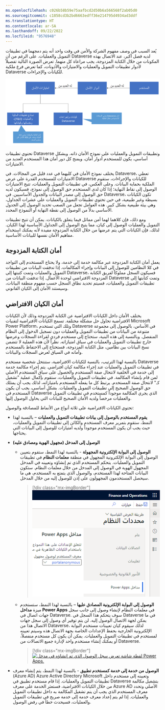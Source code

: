 ```yaml
---
ms.openlocfilehash: c026b58b59e75aafbcd2d50b6a566568f2ab05d0
ms.sourcegitcommit: c1858cd3b2bd6663edff36e214795d4934ad3ddf
ms.translationtype: HT
ms.contentlocale: ar-SA
ms.lasthandoff: 09/22/2022
ms.locfileid: "9576948"
---
```

يُعد السبب في وصف مفهوم الشركة والأمن في وقت واحد أنه يتم دمجهما في تطبيقات التمويل والعمليات. على الرغم من أن Dataverse لديه فصل أكبر، عند الاتصال بهذه المكونات من خلال الكتابة المزدوجة، يجب مراعاة كل منهما. تعرض الصورة التالية تفصيلاً لأدوار تطبيقات التمويل والعمليات والامتيازات والأذونات، كما تعرض فرع ملكية Dataverse للكيانات والإجراءات. 

[![صورة تظهر فرع ملكية Dataverse للكيانات والإجراءات.](../media/security-model.png)](../media/security-model.png#lightbox)

تحتوي تطبيقات Dataverse وتطبيقات التمويل والعمليات على نموذج الأمان ذاته. وبشكل أساسي، يكون للمستخدم أدوار أمان، ويمنح كل دور أمان هذا المستخدم العديد من الامتيازات. 

يختلف نموذج الأمان في كليهما في عدد قليل من المجالات. في Dataverse، تعطي الامتيازات للمستخدم القدرة على عرض Dataverse للكيانات والإجراءات، ستقوم الملكية بحماية البيانات. وعلى العكس، في تطبيقات التمويل والعمليات، تتيح الامتيازات الوصول إلى نقاط النهاية؛ إذا كان لدى المستخدم حق الوصول إلى نموذج، فسيكون لديه حق الوصول إلى مصدر البيانات والجدول الأساسيين. في Dataverse، تكون الكيانات بسيطة وغير طبيعية، في حين تحتوي تطبيقات التمويل والعمليات على عشرات الجداول، وهي بيئة طبيعية بشكل كبير. هذه العوامل تجعل من الصعب تحديد الوصول إلى الجدول الأساسي بدلاً من الوصول إلى نقطة النهاية أو النموذج المحدد. 

ومع ذلك، فإن كلاهما لهما أمن مماثل فيما يتعلق بالكيانات. يمكن أن تتيح تطبيقات التمويل والعمليات الوصول إلى كيان، مما يتيح الوصول إلى الجداول الأساسية لهذا الكيان. لذلك، فإن الكيانات التي يتم عرضها من خلال الكتابة المزدوجة مفيدة لأنه يمكنك استخدام مفاهيم الأمان نفسها للبيانات الأساسية. 

## <a name="dual-write-security"></a>أمان الكتابة المزدوجة

يعمل أمان الكتابة المزدوجة عبر مكالمة خدمة إلى خدمة، ولا يحتاج المستخدم إلى التواجد في كلا النظامين للوصول إلى البيانات وإجراء المكالمات. إذا تدفقت البيانات من تطبيقات التمويل والعمليات وتمت كتبتها إلى Dataverse، فسيكون السجل مملوكاً لفريق الكتابة المزدوجة الافتراضي لوحدة الأعمال. إذا تدفقت البيانات من Dataverse وتمت كتابتها إلى تطبيقات التمويل والعمليات، فسيتم تحديد نطاق السجل حسب مفهوم منطقة البيانات، وسيستند الأمان إلى الكيان القانوني.

## <a name="virtual-entity-security"></a>أمان الكيان الافتراضي

يختلف الأمان داخل الكيانات الافتراضية عن الكتابة المزدوجة وذلك لأن الكيانات الافتراضية تحاول حل مشكلة مختلفة. تسمح الكيانات الافتراضية لتقنيات Microsoft Power Platform، وتلك التي تستخدم Dataverse في الأساس، بالوصول إلى مجموعة متنوعة من البيانات من تطبيقات التمويل والعمليات دون تسجيل الدخول إلى النظام المنفصل. وبالنسبة إلى هذه البنية، ستحتاج إلى مستخدم فردي لقراءة السجلات وعرضها خارج تطبيقات التمويل والعمليات في سياق امتيازاته. نظراً لأن هذه العملية لا تتضمن نسخ البيانات بين نظامين، مثل الكتابة المزدوجة، فستحتاج إلى الاحتفاظ بالمستخدم وأمانه في السياق لعرض السجلات والبيانات. 

بالنسبة لهذا الترتيب، بالنسبة للكيانات الافتراضية، ستنتحل شخصية مستخدم Dataverse في تطبيقات التمويل والعمليات عند إجراء مكالمة كيان افتراضي. يتم إجراء مكالمة خدمة إلى خدمة في الخلفية لانتحال صفة المستخدم والحصول على سياق المستخدم الأصلي لمن قام بإنشاء المكالمة. في تطبيقات التمويل والعمليات، ستقوم بإكمال عملية "تشغيل كـ" لانتحال صفة المستخدم. يرتبط كل ما يفعله المستخدم بامتيازاته، لذلك يجب أن يمتلك حق الوصول الصحيح إلى تطبيقات التمويل والعمليات. بشكلٍ أساسي، يجب أن يكون المستخدم في Dataverse الذي يجري المكالمة موجوداً كمستخدم في تطبيقات التمويل والعمليات مرخصاً ولديه الأمان الصحيح للبيانات التي يحاول الوصول إليها. 

تحتوي الكيانات الافتراضية على ثلاثة أنواع من الأنماط للمصادقة والوصول:

- **يقوم المستخدم بالوصول إلى بيانات تطبيقات التمويل والعمليات** – بالنسبة لهذا النمط، ستقوم بتمرير معرف المستخدم والكائن إلى تطبيقات التمويل والعمليات، حيث يجب أن يكون المستخدم موجوداً ولديه امتيازات للوصول إلى البيانات التي يحتاجها.

- **الوصول إلى المدخل‬ (مجهول الهوية ومصادق عليه)** 

    - **الوصول إلى البوابة الإلكترونية المجهولة** - بالنسبة لهذا النمط، ستقوم بتعيين الوصول إلى البوابة الإلكترونية المجهول في منطقة **معلمات النظام** في تطبيقات التمويل والعمليات. يتحكم المستخدم الذي تم إنشاؤه وتعيينه في المدخل المجهول الهوية في الوصول إلى المدخل من خلال معلمات النظام. ستكون البيانات المتاحة لهذا المستخدم، والوصول الذي يتمتع به المستخدم، هي ما سيحصل المستخدمون المجهولون على إذن للوصول إليه من خلال المدخل.

        > [!div class="mx-imgBorder"]
        > [![صورة تعرض معلمات النظام ومداخل Power Apps.](../media/anonymous-portal-access.png)](../media/anonymous-portal-access.png#lightbox)


    - **الوصول إلى البوابة الإلكترونية المصادق عليها** – بالنسبة لهذا النمط، ستستخدم ميزة **مداخل Power Apps** في معلمات النظام لإنشاء وصول إلى جانب سجل جهات اتصال في Dataverse. سوف يتحكم هذا السجل في Dataverse في ما يمكن لجهة الاتصال الوصول إليه. لن يتم توفير أي وصول إلى سجل جهات الاتصال هذا من Dataverse، لذلك سيقوم كيان تعيينات مستخدم البوابة الإلكترونية الخارجية بحفظ الإعدادات الخاصة بجهة الاتصال هذه وسيتم تعيينه لمستخدم في تطبيقات التمويل والعمليات. يمكن أن يكون كل مستخدم منفصلاً، أو يمكنك إنشاء مستخدم واحد لإدارة جميع الاتصالات من Dataverse. 

        > [!div class="mx-imgBorder"]
        > [![لقطة شاشة تعرض سجل الوصول الذي تم إنشاؤه في مدخل Power Apps.](../media/authenticated-portal-access.png)](../media/authenticated-portal-access.png#lightbox)


- **الوصول من خدمة إلى خدمة كمستخدم تطبيق** - بالنسبة لهذا النمط، يتم إنشاء معرف (Azure AD) Azure Active Directory Microsoft وتعيينه إلى مستخدم داخل تطبيقات التمويل والعمليات. إذا قام مستخدم تطبيق في Dataverse بتشغيل مكالمة من خلال الكيانات الافتراضية، فستعثر الخدمة على معرف Azure AD الأصلي وتحدد معرف المستخدم الذي يجب أن يتم تشغيل المكالمة به داخل تطبيقات التمويل والعمليات. إذا لم يتم إعداد معرف خدمة إلى خدمة صريح في تطبيقات التمويل والعمليات، فسيحدث خطأ في رفض الوصول.

 
